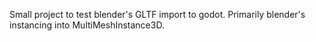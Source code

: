 Small project to test blender's GLTF import to godot. Primarily blender's instancing into MultiMeshInstance3D.
